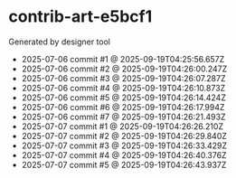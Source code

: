 # contrib-art-e5bcf1
Generated by designer tool
- 2025-07-06 commit #1 @ 2025-09-19T04:25:56.657Z
- 2025-07-06 commit #2 @ 2025-09-19T04:26:00.247Z
- 2025-07-06 commit #3 @ 2025-09-19T04:26:07.287Z
- 2025-07-06 commit #4 @ 2025-09-19T04:26:10.873Z
- 2025-07-06 commit #5 @ 2025-09-19T04:26:14.424Z
- 2025-07-06 commit #6 @ 2025-09-19T04:26:17.994Z
- 2025-07-06 commit #7 @ 2025-09-19T04:26:21.493Z
- 2025-07-07 commit #1 @ 2025-09-19T04:26:26.210Z
- 2025-07-07 commit #2 @ 2025-09-19T04:26:29.840Z
- 2025-07-07 commit #3 @ 2025-09-19T04:26:33.429Z
- 2025-07-07 commit #4 @ 2025-09-19T04:26:40.376Z
- 2025-07-07 commit #5 @ 2025-09-19T04:26:43.937Z
